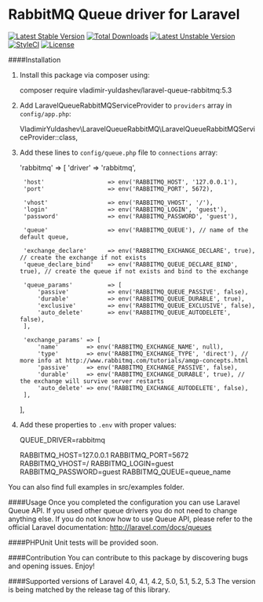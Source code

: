 RabbitMQ Queue driver for Laravel
======================
[![Latest Stable Version](https://poser.pugx.org/vladimir-yuldashev/laravel-queue-rabbitmq/v/stable?format=flat-square)](https://packagist.org/packages/vladimir-yuldashev/laravel-queue-rabbitmq) [![Total Downloads](https://poser.pugx.org/vladimir-yuldashev/laravel-queue-rabbitmq/downloads?format=flat-square)](https://packagist.org/packages/vladimir-yuldashev/laravel-queue-rabbitmq) [![Latest Unstable Version](https://poser.pugx.org/vladimir-yuldashev/laravel-queue-rabbitmq/v/unstable?format=flat-square)](https://packagist.org/packages/vladimir-yuldashev/laravel-queue-rabbitmq)
[![StyleCI](https://styleci.io/repos/7548986/shield)](https://packagist.org/packages/vladimir-yuldashev/laravel-queue-rabbitmq)
[![License](https://poser.pugx.org/vladimir-yuldashev/laravel-queue-rabbitmq/license?format=flat-square)](https://packagist.org/packages/vladimir-yuldashev/laravel-queue-rabbitmq)

####Installation

1. Install this package via composer using:

	composer require vladimir-yuldashev/laravel-queue-rabbitmq:5.3
    
2. Add LaravelQueueRabbitMQServiceProvider to `providers` array in `config/app.php`:
				
	VladimirYuldashev\LaravelQueueRabbitMQ\LaravelQueueRabbitMQServiceProvider::class,

3. Add these lines to `config/queue.php` file to `connections` array:
   
	'rabbitmq' => [
		'driver'          		=> 'rabbitmq',

		'host'            		=> env('RABBITMQ_HOST', '127.0.0.1'),
		'port'            		=> env('RABBITMQ_PORT', 5672),

		'vhost'           		=> env('RABBITMQ_VHOST', '/'),
		'login'           		=> env('RABBITMQ_LOGIN', 'guest'),
		'password'        		=> env('RABBITMQ_PASSWORD', 'guest'),

		'queue'           		=> env('RABBITMQ_QUEUE'), // name of the default queue,
		
		'exchange_declare' 		=> env('RABBITMQ_EXCHANGE_DECLARE', true), // create the exchange if not exists
		'queue_declare_bind' 	=> env('RABBITMQ_QUEUE_DECLARE_BIND', true), // create the queue if not exists and bind to the exchange

		'queue_params'    		=> [
			'passive'     		=> env('RABBITMQ_QUEUE_PASSIVE', false),
			'durable'     		=> env('RABBITMQ_QUEUE_DURABLE', true),
			'exclusive'   		=> env('RABBITMQ_QUEUE_EXCLUSIVE', false),
			'auto_delete' 		=> env('RABBITMQ_QUEUE_AUTODELETE', false),
		],

		'exchange_params' => [
			'name'        => env('RABBITMQ_EXCHANGE_NAME', null),
			'type'        => env('RABBITMQ_EXCHANGE_TYPE', 'direct'), // more info at http://www.rabbitmq.com/tutorials/amqp-concepts.html
			'passive'     => env('RABBITMQ_EXCHANGE_PASSIVE', false),
			'durable'     => env('RABBITMQ_EXCHANGE_DURABLE', true), // the exchange will survive server restarts
			'auto_delete' => env('RABBITMQ_EXCHANGE_AUTODELETE', false),
		],

	],
		
4. Add these properties to `.env` with proper values: 

	QUEUE_DRIVER=rabbitmq

	RABBITMQ_HOST=127.0.0.1
	RABBITMQ_PORT=5672
	RABBITMQ_VHOST=/
	RABBITMQ_LOGIN=guest
	RABBITMQ_PASSWORD=guest
	RABBITMQ_QUEUE=queue_name

You can also find full examples in src/examples folder. 

####Usage
Once you completed the configuration you can use Laravel Queue API. If you used other queue drivers you do not need to change anything else. If you do not know how to use Queue API, please refer to the official Laravel documentation: http://laravel.com/docs/queues

####PHPUnit
Unit tests will be provided soon.

####Contribution
You can contribute to this package by discovering bugs and opening issues. Enjoy!

####Supported versions of Laravel
4.0, 4.1, 4.2, 5.0, 5.1, 5.2, 5.3
The version is being matched by the release tag of this library.
